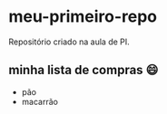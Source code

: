 # meu-primeiro-repo
Repositório criado na aula de PI.

## minha lista de compras :smile:
- pão
- macarrão
